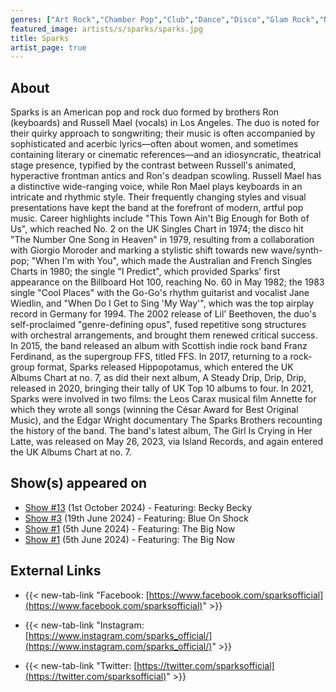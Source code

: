 ```yaml
---
genres: ["Art Rock","Chamber Pop","Club","Dance","Disco","Glam Rock","New Wave","Pop","Synth-Pop","Art Pop","Zolo","Baroque Pop"]
featured_image: artists/s/sparks/sparks.jpg
title: Sparks
artist_page: true
---
```

## About

Sparks is an American pop and rock duo formed by brothers Ron (keyboards) and Russell Mael (vocals) in Los Angeles. The duo is noted for their quirky approach to songwriting; their music is often accompanied by sophisticated and acerbic lyrics—often about women, and sometimes containing literary or cinematic references—and an idiosyncratic, theatrical stage presence, typified by the contrast between Russell's animated, hyperactive frontman antics and Ron's deadpan scowling. Russell Mael has a distinctive wide-ranging voice, while Ron Mael plays keyboards in an intricate and rhythmic style. Their frequently changing styles and visual presentations have kept the band at the forefront of modern, artful pop music.
Career highlights include "This Town Ain't Big Enough for Both of Us", which reached No. 2 on the UK Singles Chart in 1974; the disco hit "The Number One Song in Heaven" in 1979, resulting from a collaboration with Giorgio Moroder and marking a stylistic shift towards new wave/synth-pop; "When I'm with You", which made the Australian and French Singles Charts in 1980; the single "I Predict", which provided Sparks' first appearance on the Billboard Hot 100, reaching No. 60 in May 1982; the 1983 single "Cool Places" with the Go-Go's rhythm guitarist and vocalist Jane Wiedlin, and "When Do I Get to Sing 'My Way'", which was the top airplay record in Germany for 1994.
The 2002 release of Lil' Beethoven, the duo's self-proclaimed "genre-defining opus", fused repetitive song structures with orchestral arrangements, and brought them renewed critical success.  In 2015, the band released an album with Scottish indie rock band Franz Ferdinand, as the supergroup FFS, titled FFS. In 2017, returning to a rock-group format, Sparks released Hippopotamus, which entered the UK Albums Chart at no. 7, as did their next album, A Steady Drip, Drip, Drip, released in 2020, bringing their tally of UK Top 10 albums to four. In 2021, Sparks were involved in two films: the Leos Carax musical film Annette for which they wrote all songs (winning the César Award for Best Original Music), and the Edgar Wright documentary The Sparks Brothers recounting the history of the band. The band's latest album, The Girl Is Crying in Her Latte, was released on May 26, 2023, via Island Records, and again entered the UK Albums Chart at no. 7.

## Show(s) appeared on

- [Show #13](/shows/featuring-becky-becky/) (1st October 2024) - Featuring: Becky Becky
- [Show #3](/shows/featuring-blue-on-shock/) (19th June 2024) - Featuring: Blue On Shock
- [Show #1](/shows/featuring-the-big-now/) (5th June 2024) - Featuring: The Big Now
- [Show #1](/shows/featuring-the-big-now/) (5th June 2024) - Featuring: The Big Now

## External Links

- {{< new-tab-link "Facebook: [https://www.facebook.com/sparksofficial](https://www.facebook.com/sparksofficial)" >}}

- {{< new-tab-link "Instagram: [https://www.instagram.com/sparks_official/](https://www.instagram.com/sparks_official/)" >}}

- {{< new-tab-link "Twitter: [https://twitter.com/sparksofficial](https://twitter.com/sparksofficial)" >}}


